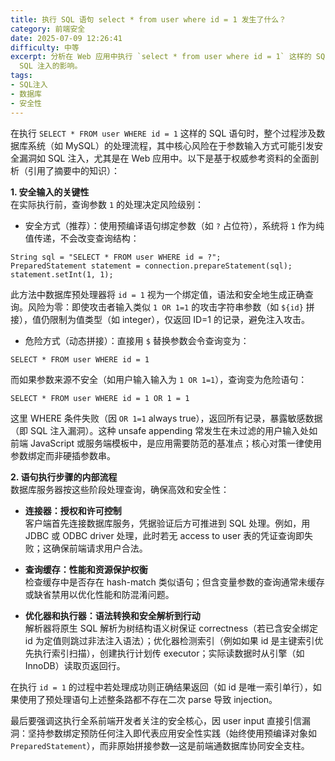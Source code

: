 ```yaml
---
title: 执行 SQL 语句 select * from user where id = 1 发生了什么？
category: 前端安全
date: 2025-07-09 12:26:41
difficulty: 中等
excerpt: 分析在 Web 应用中执行 `select * from user where id = 1` 这样的 SQL 语句时涉及的流程和安全风险，重点讨论参数处理方式及其对
  SQL 注入的影响。
tags:
- SQL注入
- 数据库
- 安全性
---
```

在执行 `SELECT * FROM user WHERE id = 1` 这样的 SQL 语句时，整个过程涉及数据库系统（如 MySQL）的处理流程，其中核心风险在于参数输入方式可能引发安全漏洞如 SQL 注入，尤其是在 Web 应用中。以下是基于权威参考资料的全面剖析（引用了摘要中的知识）：

**1. 安全输入的关键性**  
在实际执行前，查询参数 `1` 的处理决定风险级别：
   - 安全方式（推荐）：使用预编译语句绑定参数（如 `?` 占位符），系统将 `1` 作为纯值传递，不会改变查询结构：
```
String sql = "SELECT * FROM user WHERE id = ?";
PreparedStatement statement = connection.prepareStatement(sql);
statement.setInt(1, 1);
```
此方法中数据库预处理器将 `id = 1` 视为一个绑定值，语法和安全地生成正确查询。风险为零：即使攻击者输入类似 `1 OR 1=1` 的攻击字符串参数（如 `${id}` 拼接），值仍限制为值类型（如 integer），仅返回 ID=1 的记录，避免注入攻击。

   - 危险方式（动态拼接）：直接用 `$` 替换参数会令查询变为：
```
SELECT * FROM user WHERE id = 1
```
而如果参数来源不安全（如用户输入输入为 `1 OR 1=1`），查询变为危险语句：
```
SELECT * FROM user WHERE id = 1 OR 1 = 1
```
这里 WHERE 条件失败（因 `OR 1=1` always true），返回所有记录，暴露敏感数据（即 SQL 注入漏洞）。这种 unsafe appending 常发生在未过滤的用户输入处如前端 JavaScript 或服务端模板中，是应用需要防范的基准点；核心对策一律使用参数绑定而非硬插参数串。

**2. 语句执行步骤的内部流程**  
数据库服务器按这些阶段处理查询，确保高效和安全性：
   - **连接器：授权和许可控制**  
客户端首先连接数据库服务，凭据验证后方可推进到 SQL 处理。例如，用 JDBC 或 ODBC driver 处理，此时若无 access to user 表的凭证查询即失败；这确保前端请求用户合法。

   - **查询缓存：性能和资源保护权衡**  
检查缓存中是否存在 hash-match 类似语句；但含变量参数的查询通常未缓存或缺省禁用以优化性能和防混淆问题。

   - **优化器和执行器：语法转换和安全解析到行动**  
解析器将原生 SQL 解析为树结构语义树保证 correctness（若已含安全绑定 id 为定值则跳过非法注入语法）；优化器检测索引（例如如果 id 是主键索引优先执行索引扫描），创建执行计划传 executor；实际读数据时从引擎（如 InnoDB）读取页返回行。

在执行 `id = 1` 的过程中若处理成功则正确结果返回（如 id 是唯一索引单行），如果使用了预处理语句上述整条路都不存在二次 parse 导致 injection。

最后要强调这执行全系前端开发者关注的安全核心，因 user input 直接引信漏洞：坚持参数绑定预防任何注入即代表应用安全性实践（始终使用预编译对象如 `PreparedStatement`），而非原始拼接参数—这是前端通数据库协同安全支柱。
